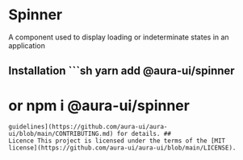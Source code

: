 # Spinner

A component used to display loading or indeterminate states in an application

## Installation ```sh yarn add @aura-ui/spinner

# or npm i @aura-ui/spinner

```## Contribution Yes please! See the [contributing
guidelines](https://github.com/aura-ui/aura-ui/blob/main/CONTRIBUTING.md) for details. ##
Licence This project is licensed under the terms of the [MIT
license](https://github.com/aura-ui/aura-ui/blob/main/LICENSE).
```
